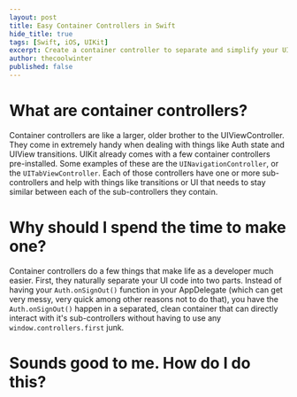 ```yaml
---
layout: post
title: Easy Container Controllers in Swift
hide_title: true
tags: [Swift, iOS, UIKit]
excerpt: Create a container controller to separate and simplify your UIKit views.
author: thecoolwinter
published: false
---
```


# What are container controllers?

Container controllers are like a larger, older brother to the UIViewController. They come in extremely handy when dealing with things like Auth state and UIView transitions. UIKit already comes with a few container controllers pre-installed. Some examples of these are the `UINavigationController`, or the `UITabViewController`. Each of those controllers have one or more sub-controllers and help with things like transitions or UI that needs to stay similar between each of the sub-controllers they contain.

# Why should I spend the time to make one?

Container controllers do a few things that make life as a developer much easier. First, they naturally separate your UI code into two parts. Instead of having your `Auth.onSignOut()` function in your AppDelegate (which can get very messy, very quick among other reasons not to do that), you have the `Auth.onSignOut()` happen in a separated, clean container that can directly interact with it's sub-controllers without having to use any `window.controllers.first` junk.

# Sounds good to me. How do I do this?
